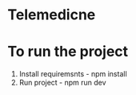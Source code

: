 # Telemedicne

# To run the project

1. Install requiremsnts - npm install
2. Run project - npm run dev